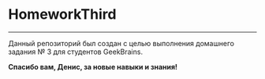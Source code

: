# HomeworkThird

---

Данный репозиторий был создан с целью выполнения домашнего задания № 3 для студентов GeekBrains.


**Спасибо вам, Денис, за новые навыки и знания!**